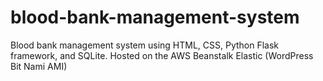 # blood-bank-management-system
Blood bank management system using HTML, CSS, Python Flask framework, and SQLite. Hosted on the AWS Beanstalk Elastic (WordPress Bit Nami AMI)
